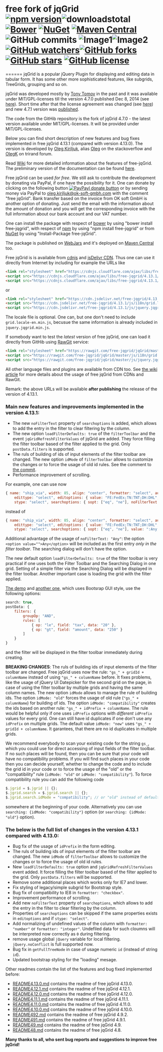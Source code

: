 # free fork of jqGrid<br>[![npm version](https://img.shields.io/npm/v/free-jqgrid.svg?style=flat)](https://www.npmjs.com/package/free-jqgrid)![downloadstotal](https://img.shields.io/npm/dt/free-jqgrid.svg?style=flat-square)&nbsp;[![Bower](https://img.shields.io/bower/v/free-jqgrid.svg?style=flat-square)](http://bower.io/search/?q=free-jqgrid)&nbsp;[![NuGet](https://img.shields.io/nuget/v/free-jqgrid.svg?style=flat-square)](https://www.nuget.org/packages/free-jqGrid/)&nbsp;[![Maven Central](https://img.shields.io/maven-central/v/org.apache.maven/apache-maven.svg?style=flat-square)](http://search.maven.org/#search%7Cga%7C1%7Cfree-jqgrid)<br>![GitHub commits](https://img.shields.io/github/commits-since/free-jqgrid/jqGrid/v4.7.0.svg?style=flat-square)&nbsp;![Image1](http://issuestats.com/github/free-jqgrid/jqGrid/badge/pr?style=flat-square)![Image2](http://issuestats.com/github/free-jqgrid/jqGrid/badge/issue?style=flat-square)&nbsp;[![GitHub watchers](https://img.shields.io/github/watchers/free-jqgrid/jqGrid.svg)](https://github.com/free-jqgrid/jqGrid/watchers)[![GitHub forks](https://img.shields.io/github/forks/free-jqgrid/jqGrid.svg)](https://github.com/free-jqgrid/jqGrid/network)[![GitHub stars](https://img.shields.io/github/stars/free-jqgrid/jqGrid.svg)](https://github.com/free-jqgrid/jqGrid/stargazers)&nbsp;[![GitHub license](https://img.shields.io/badge/license-MIT%20or%20GNU%20GPLv2-blue.svg)](https://github.com/free-jqgrid/jqGrid/blob/master/LICENSE.md)
======
jqGrid is a popular jQuery Plugin for displaying and editing data in tabular form. It has some other more sophisticated features, like subgrids, TreeGrids, grouping and so on.

jqGrid was developed mostly by [Tony Tomov](https://github.com/tonytomov) in the past and it was available under MIT/GPL-licenses till the version 4.7.0 published Dec 8, 2014 (see [here](https://github.com/tonytomov/jqGrid/tree/v4.7.0)). Short time after that the license agreement was changed (see <a href="https://github.com/tonytomov/jqGrid/commit/1b2cb55c93ee8b279f15a3faf5a2f82a98da3b4c">here</a>) and new 4.7.1 version was <a href="https://github.com/tonytomov/jqGrid/tree/v4.7.1">published</a>.

The code from the GitHib repository is the fork of jqGrid 4.7.0 - the latest version available under MIT/GPL-licenses. It will be provided under MIT/GPL-licenses.

Below you can find short description of new features and bug fixes implemented in free jqGrid 4.13.1 (compared with version 4.13.0). The version is developed by [Oleg Kiriljuk](https://github.com/OlegKi), alias [Oleg](http://stackoverflow.com/users/315935/oleg) on the stackoverflow and [OlegK](http://www.trirand.com/blog/?page_id=393) on trirand forum.

Read [Wiki](https://github.com/free-jqgrid/jqGrid/wiki) for more detailed information about the features of free-jqGrid. The preliminary version of the documentation can be found [here](http://free-jqgrid.github.io/).

Free jqGrid can be used *for free*. We still ask to contribute the development by donating via PayPal, if one have the possibility for it. One can donate by clicking on the following button [![PayPayl donate button](https://www.paypalobjects.com/webstatic/en_US/btn/btn_donate_pp_142x27.png)](https://www.paypal.com/cgi-bin/webscr?cmd=_s-xclick&hosted_button_id=JGTCBLQM2BYHG "Donate once-off to free jqGrid project using PayPal") or by sending money via PayPal to oleg.kiriljuk@ok-soft-gmbh.com with the comment "free jqGrid". Bank transfer based on the invoice from OK soft GmbH is another option of donating. Just send the email with the information about the amount of donation and you will get the corresponding invoice with the full information about our bank account and our VAT number.

One can install the package with respect of [bower](http://bower.io/search/?q=free-jqgrid) by using "bower install free-jqgrid", with respect of [npm](https://www.npmjs.com/package/free-jqgrid) by using "npm install free-jqgrid" or from [NuGet](https://www.nuget.org/packages/free-jqGrid) by using "Install-Package free-jqGrid".

The package is published on [WebJars](http://www.webjars.org/) and it's deployed on [Maven Central](http://search.maven.org/#search%7Cga%7C1%7Cfree-jqgrid) too.

Free jqGrid is is available from [cdnjs](https://cdnjs.com/libraries/free-jqgrid) and [jsDelivr CDN](http://www.jsdelivr.com/#!free-jqgrid). Thus one can use it directly from Internet by including for example the URLs like
```html
<link rel="stylesheet" href="https://cdnjs.cloudflare.com/ajax/libs/free-jqgrid/4.13.1/css/ui.jqgrid.min.css">
<script src="https://cdnjs.cloudflare.com/ajax/libs/free-jqgrid/4.13.1/js/i18n/grid.locale-de.min.js"></script>
<script src="https://cdnjs.cloudflare.com/ajax/libs/free-jqgrid/4.13.1/js/jquery.jqgrid.min.js"></script>
```
or
```html
<link rel="stylesheet" href="https://cdn.jsdelivr.net/free-jqgrid/4.13.1/css/ui.jqgrid.min.css">
<script src="https://cdn.jsdelivr.net/free-jqgrid/4.13.1/js/i18n/grid.locale-de.min.js"></script>
<script src="https://cdn.jsdelivr.net/free-jqgrid/4.13.1/js/jquery.jqgrid.min.js"></script>
```
The locale file is optional. One can, but one don't need to include `grid.locale-en.min.js`, becusue the same information is already included in `jquery.jqgrid.min.js`.

If somebody want to test the *latest* version of free jqGrid, one can load it directly from GitHib using [RawGit](http://rawgit.com/) service:
```html
<link rel="stylesheet" href="https://rawgit.com/free-jqgrid/jqGrid/master/css/ui.jqgrid.css">
<script src="https://rawgit.com/free-jqgrid/jqGrid/master/js/i18n/grid.locale-de.js"></script>
<script src="https://rawgit.com/free-jqgrid/jqGrid/master/js/jquery.jqgrid.src.js"></script>
```
All other language files and plugins are available from CDN too. See [the wiki article](https://github.com/free-jqgrid/jqGrid/wiki/Access-free-jqGrid-from-different-CDNs) for more details about the usage of free jqGrid from CDNs and RawGit.

Remark: the above URLs will be available **after publishing** the release of the version of 4.13.1.

### Main new features and improvements implemented in the version 4.13.1:

* The new `noFilterText` property of `searchoptions` is added, which allows to add the entry in the filter to clear filtering by the column.
* The new option `loadFilterDefaults: true` of the `filterToolbar` and the event `jqGridRefreshFilterValues` of jqGrid are added. They force filling the filter toolbar based of the filter applied to the grid. Only `postData.filters` is supported.
* The ruls of building of ids of input elements of the filter toolbar are changed. The new option `idMode` of `filterToolbar` allows to customize the changes or to force the usage of old id rules. See the comment to [the commit](https://github.com/free-jqgrid/jqGrid/commit/7cc612034a48d3521d97d2445456cf672a262b0c).
* Performance improvement of scrolling.

For example, one can use now
```JavaScript
{ name: "ship_via", width: 85, align: "center", formatter: "select", autoResizing: { minColWidth: 85 },
	edittype: "select", editoptions: { value: "FE:FedEx;TN:TNT;DH:DHL", defaultValue: "DH" },
	stype: "select", searchoptions: { sopt: ["eq", "ne"], noFilterText: "Any" } }
```
instead of
```JavaScript
{ name: "ship_via", width: 85, align: "center", formatter: "select", autoResizing: { minColWidth: 85 },
	edittype: "select", editoptions: { value: "FE:FedEx;TN:TNT;DH:DHL", defaultValue: "DH" },
	stype: "select", searchoptions: { sopt: ["eq", "ne"], value: ":Any;FE:FedEx;TN:TNT;DH:DHL" } }
```
Additional advantage of the usage of `noFilterText: "Any"`: the option `<option value="">Any</option>` will be included as the first entry *only in the filter toolbar*. The searching dialog will don't have the option.

The new default option `loadFilterDefaults: true` of the filter toolbar is very practical if one uses both the Filter Toolbar and the Searching Dialog in one grid. Setting of a simple filter via the Searching Dialog will be displayed in the filter toolbar. Another important case is loading the grid with the filter applied.

[The demo](http://www.ok-soft-gmbh.com/jqGrid/OK/formEditOnDoubleClick-jqueryui-fa1.htm) and [another one](http://www.ok-soft-gmbh.com/jqGrid/OK/formEditOnDoubleClick-jqueryui-fa-bootstrap.htm), which uses Bootsrap GUI style, use the following options:
```JavaScript
search: true,
postData: {
    filters: {
        groupOp: "AND",
        rules: [
            { op: "le", field: "tax", data: "20" },
            { op: "gt", field: "amount", data: "250" }
        ]
    }
}
```
and the filter will be displayed in the filter toolbar immediately during creating.

**BREAKING CHANGES**: The ruls of building ids of input elements of the filter toolbar are changed. Free jqGrid uses now the rule: `"gs_" + gridId + columnName` instead of using `"gs_" + columnName` before. It fixes problems, like the usage of jQuery UI Datepicker for the second grid on the page, in case of using the filter toolbar by multiple grids and having the same column names. The new option `idMode` allows to manage the rule of building ids. The option `idMode: "old"` forces the usage of old rule (`"gs_" + columnName`) for building of ids. The option `idMode: "compatibility"` creates the ids based on another rule: `"gs_" + idPrefix + columnName`. The rule would be helpful only if one uses `idPrefix` options with *different* `idPrefix` values for every grid. One can still have id duplicates if one don't use any `idPrefix` on multiple grids. The default value `idMode: "new"` uses `"gs_" + gridId + columnName`. It garantees, that there are no id duplicates in multiple grids.

We recommend everybody to scan your existing code for the string `gs_`, which you could use for direct accessing of input fields of the filter toolbar. If no such places will be found, then you can be sure that your code will have no compatibility problems. If you will find such places in your code then you can decide yourself, whether to change the code and to include the grid id in your code or to force the usage of the "old" or the "compatibility" rule (`idMode: "old"` or `idMode: "compatibility"`). To force compatibility rule you can add the following code
```JavaScript
$.jgrid = $.jgrid || {};
$.jgrid.search = $.jgrid.search || {};
$.jgrid.search.idMode = "compatibility"; // or "old" instead of default "new", which creates safe id values
```
somewhere at the beginning of your code. Alternatively you can use `searching: {idMode: "compatibility"}` option (or `searching: {idMode: "old"}` option).

### The below is the full list of changes in the version 4.13.1 compared with 4.13.0:

* Bug fix of the usage of `idPrefix` in the form editing.
* The ruls of building ids of input elements of the filter toolbar are changed. The new `idMode` of `filterToolbar` allows to customize the changes or to force the usage of old id rules.
* New `loadFilterDefaults: true` option and `jqGridRefreshFilterValues` event added. It force filling the filter toolbar based of the filter applied to the grid. Only `postData.filters` will be supported.
* Remove some additional places which works only for IE7 and lower.
* Fix styling of legacy/simple subgrid for Bootstrap style.
* Bug fix of compatibility to IE8 in `formatter: "checkbox"`.
* Improvement performance of scrolling.
* Add new `noFilterText` property of `searchoptions`, which allows to add the entry in the filter to clear filtering by the column.
* Properties of `searchoptions` can be skipped if the same properties exists in `editoptions` and if `stype: "select"`.
* Add normalizing of undefined values of the column with `formatter: "number"` or `formatter: "integer"`. Undefiled data for such cloumns will be interpreted now correctly as `0` during filtering.
* remove usage global `jQuery` variable for local filtering. `jQuery.noConflict` is full supported now.
* Bug fix in `getFullTreeNode` in case of usage numeric `id` (instead of string `id`).
* Updated bootstrap styling for the "loading" mesage.

Other readmes contain the list of the features and bug fixed implemented before:

* [README4.13.0.md](https://github.com/free-jqgrid/jqGrid/blob/master/README4.13.0.md) contains the readme of free jqGrid 4.13.0.
* [README4.12.1.md](https://github.com/free-jqgrid/jqGrid/blob/master/README4.12.1.md) contains the readme of free jqGrid 4.12.1.
* [README4.12.0.md](https://github.com/free-jqgrid/jqGrid/blob/master/README4.12.0.md) contains the readme of free jqGrid 4.12.0.
* [README4.11.1.md](https://github.com/free-jqgrid/jqGrid/blob/master/README4.11.1.md) contains the readme of free jqGrid 4.11.1.
* [README4.11.0.md](https://github.com/free-jqgrid/jqGrid/blob/master/README4.11.0.md) contains the readme of free jqGrid 4.11.0.
* [README4.10.0.md](https://github.com/free-jqgrid/jqGrid/blob/master/README4.10.0.md) contains the readme of free jqGrid 4.10.0.
* [README492.md](https://github.com/free-jqgrid/jqGrid/blob/master/README492.md) contains the readme of free jqGrid 4.9.2.
* [README491.md](https://github.com/free-jqgrid/jqGrid/blob/master/README491.md) contains the readme of free jqGrid 4.9.1.
* [README49.md](https://github.com/free-jqgrid/jqGrid/blob/master/README49.md) contains the readme of free jqGrid 4.9.
* [README48.md](https://github.com/free-jqgrid/jqGrid/blob/master/README48.md) contains the readme of free jqGrid 4.8.

**Many thanks to all, who sent bug reports and suggestions to improve free jqGrid!**
